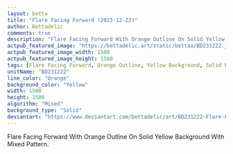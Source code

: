 ```yaml
---
layout: betta
title: "Flare Facing Forward (2023-12-22)"
author: Bettadelic
comments: true
description: "Flare Facing Forward With Orange Outline On Solid Yellow Background With Mixed Pattern."
actpub_featured_image: "https://bettadelic.art/static/bettas/BD231222.jpg"
actpub_featured_image_width: 1500
actpub_featured_image_height: 1500
tags: [Flare Facing Forward, Orange Outline, Yellow Background, Solid Background Pattern, Mixed Pattern, December 2023]
unitName: "BD231222"
line_color: "Orange"
background_color: "Yellow"
width: 1500
height: 1500
algorithm: "Mixed"
background_type: "Solid"
deviantart: "https://www.deviantart.com/bettadelic/art/BD231222-Flare-Facing-Forward-2023-12-22-1004400505"
---
```


Flare Facing Forward With Orange Outline On Solid Yellow Background With Mixed Pattern.

